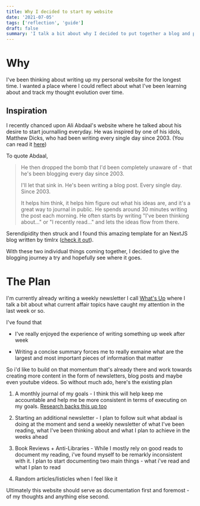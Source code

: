 ```yaml
---
title: Why I decided to start my website
date: '2021-07-05'
tags: ['reflection', 'guide']
draft: false
summary: 'I talk a bit about why I decided to put together a blog and perhaps what are my plans moving forward'
---
```


# Why

I've been thinking about writing up my personal website for the longest time. I wanted a place where I could reflect about what I've been learning about and track my thought evolution over time.

## Inspiration

I recently chanced upon Ali Abdaal's website where he talked about his desire to start journalling everyday. He was inspired by one of his idols, Matthew Dicks, who had been writing every single day since 2003. (You can read it [here](https://aliabdaal.com/my-new-public-journal/))

To quote Abdaal,

> He then dropped the bomb that I'd been completely unaware of - that he's been blogging every day since 2003.
>
> I'll let that sink in. He's been writing a blog post. Every single day. Since 2003.
>
> It helps him think, it helps him figure out what his ideas are, and it's a great way to journal in public. He spends around 30 minutes writing the post each morning. He often starts by writing "I've been thinking about..." or "I recently read..." and lets the ideas flow from there.

Serendipidity then struck and I found this amazing template for an NextJS blog written by timlrx ([check it out](https://github.com/timlrx/tailwind-nextjs-starter-blog)).

With these two individual things coming together, I decided to give the blogging journey a try and hopefully see where it goes.

# The Plan

I'm currently already writing a weekly newsletter I call [What's Up](https://ivanleo.substack.com/) where I talk a bit about what current affair topics have caught my attention in the last week or so.

I've found that

- I've really enjoyed the experience of writing something up week after week

- Writing a concise summary forces me to really exmaine what are the largest and most important pieces of information that matter

So i'd like to build on that momentum that's already there and work towards creating more content in the form of newsletters, blog posts and maybe even youtube videos. So without much ado, here's the existing plan

1. A monthly journal of my goals - I think this will help keep me accountable and help me be more consistent in terms of executing on my goals. [Research backs this up too](https://www.apa.org/pubs/journals/releases/bul-bul0000025.pdf)

2. Starting an additional newsletter - I plan to follow suit what abdaal is doing at the moment and send a weekly newsletter of what I've been reading, what I've been thinking about and what I plan to achieve in the weeks ahead

3. Book Reviews + Anti-Libraries - While I mostly rely on good reads to document my reading, i've found myself to be remarkly inconsistent with it. I plan to start documenting two main things - what i've read and what I plan to read

4. Random articles/listicles when I feel like it

Ultimately this website should serve as documentation first and foremost - of my thoughts and anything else second.
